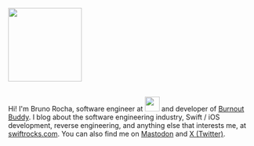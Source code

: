 <a href="https://swiftrocks.com"><img src="https://github.com/user-attachments/assets/a7344fcf-f4bf-4653-92bb-744bb2f7aa74" style="height:150px;" /></a>
<br><br>

Hi! I'm Bruno Rocha, software engineer at <img src="https://github.com/user-attachments/assets/b1a31572-79cd-4d10-b7ad-8e8bee7f9621" style="height:30px;"> and developer of [Burnout Buddy](https://burnoutbuddy.io/). I blog about the software engineering industry, Swift / iOS development, reverse engineering, and anything else that interests me, at [swiftrocks.com](https://swiftrocks.com). You can also find me on [Mastodon](https://hachyderm.io/@rockbruno) and [X (Twitter)](https://x.com/rockbruno_).
